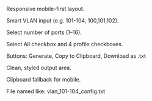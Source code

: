 Responsive mobile-first layout.

Smart VLAN input (e.g. 101-104, 100,101,102).

Select number of ports (1–16).

Select All checkbox and 4 profile checkboxes.

Buttons: Generate, Copy to Clipboard, Download as .txt

Clean, styled output area.

Clipboard fallback for mobile.

File named like: vlan_101-104_config.txt
